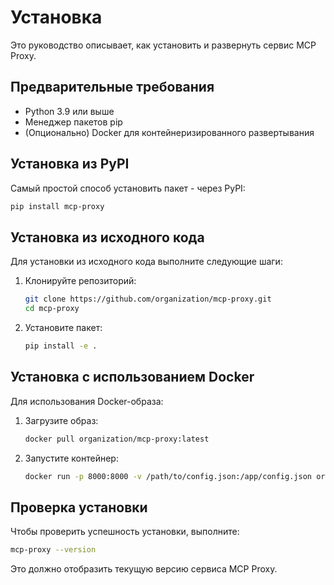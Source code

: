 # Установка

Это руководство описывает, как установить и развернуть сервис MCP Proxy.

## Предварительные требования

- Python 3.9 или выше
- Менеджер пакетов pip
- (Опционально) Docker для контейнеризированного развертывания

## Установка из PyPI

Самый простой способ установить пакет - через PyPI:

```bash
pip install mcp-proxy
```

## Установка из исходного кода

Для установки из исходного кода выполните следующие шаги:

1. Клонируйте репозиторий:
   ```bash
   git clone https://github.com/organization/mcp-proxy.git
   cd mcp-proxy
   ```

2. Установите пакет:
   ```bash
   pip install -e .
   ```

## Установка с использованием Docker

Для использования Docker-образа:

1. Загрузите образ:
   ```bash
   docker pull organization/mcp-proxy:latest
   ```

2. Запустите контейнер:
   ```bash
   docker run -p 8000:8000 -v /path/to/config.json:/app/config.json organization/mcp-proxy:latest
   ```

## Проверка установки

Чтобы проверить успешность установки, выполните:

```bash
mcp-proxy --version
```

Это должно отобразить текущую версию сервиса MCP Proxy. 